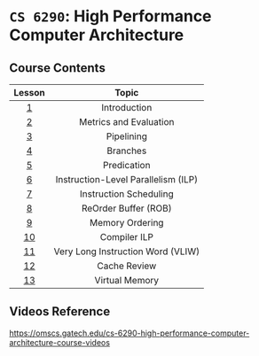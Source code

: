 # `CS 6290`: High Performance Computer Architecture

## Course Contents

| Lesson | Topic |
|:--:|:--:|
| [1](./01-introduction.md) | Introduction |
| [2](./02-metrics-and-evaluation.md) | Metrics and Evaluation |
| [3](./03-pipelining.md) | Pipelining |
| [4](./04-branches.md) | Branches |
| [5](./05-predication.md) | Predication |
| [6](./06-ilp.md) | Instruction-Level Parallelism (ILP) |
| [7](./07-instruction-scheduling.md) | Instruction Scheduling |
| [8](./08-reorder-buffer.md) | ReOrder Buffer (ROB) |
| [9](./09-memory-ordering.md) | Memory Ordering |
| [10](./10-compiler-ilp.md) | Compiler ILP |
| [11](./11-vliw.md) | Very Long Instruction Word (VLIW) |
| [12](./12-cache-review.md) | Cache Review |
| [13](./13-virtual-memory.md) | Virtual Memory |

## Videos Reference

https://omscs.gatech.edu/cs-6290-high-performance-computer-architecture-course-videos
